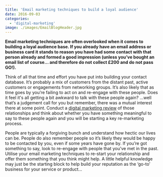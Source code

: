 ```yaml
---
title: 'Email marketing techniques to build a loyal audience'
date: 2016-09-03
categories:
  - 'digital-marketing'
image: ./images/EmailBlogHeader.jpg
---
```


**Email marketing techniques are often overlooked when it comes to building a loyal audience base. If you already have an email address or business card it stands to reason you have had some contact with that person already and formed a good impression (unless you’ve bought an email list of course… and therefore do not collect £200 and do not pass GO!).**

Think of all that time and effort you have put into building your contact database. It’s probably a mix of customers from the distant past, active customers or engagements from networking groups. It’s also likely that as time goes by you’re failing to act on and re-engage with these people. Does it feel it's all getting a bit awkward to talk with these people again? …well that’s a judgement call for you but remember, there was a mutual interest there at some point. Conduct a [digital marketing review](https://ebp-copy.eblue-hosting.co.uk/services/digital-marketing-liverpool/) of those relationships and think about whether you have something meaningful to say to these people again and you will be starting a key re-marketing process.

People are typically a forgiving bunch and understand how hectic our lives can be. People do also remember people so it’s likely they would be happy to be contacted by you, even if some years have gone by. If you’re got something to say, look to re-engage with people that you’ve met in the past. Utilise your email marketing techniques to re-start your relationship and offer them something that you think might help. A little helpful knowledge may just be the starting block to help build your reputation as the ‘go-to’ business for your service or product…
